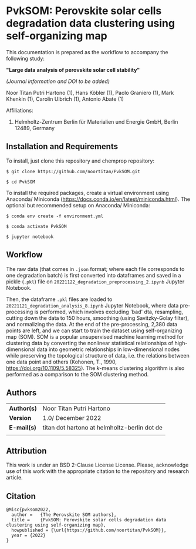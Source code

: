 # PvkSOM: Perovskite solar cells degradation data clustering using self-organizing map
This documentation is prepared as the workflow to accompany the following study:

**"Large data analysis of perovskite solar cell stability"**

*(Journal information and DOI to be added)*

Noor Titan Putri Hartono (1), Hans Köbler (1), Paolo Graniero (1), Mark Khenkin (1), Carolin Ulbrich (1), Antonio Abate (1)

Affiliations:

1. Helmholtz-Zentrum Berlin für Materialien und Energie GmbH, Berlin 12489, Germany

## Installation and Requirements
To install, just clone this repository and chemprop repository:

`$ git clone https://github.com/noortitan/PvkSOM.git`

`$ cd PvkSOM`

To install the required packages, create a virtual environment using Anaconda/ Miniconda (https://docs.conda.io/en/latest/miniconda.html). The optional but recommended setup on Anaconda/ Miniconda:

`$ conda env create -f environment.yml`

`$ conda activate PvkSOM`

`$ jupyter notebook`

## Workflow
The raw data (that comes in `.json` format; where each file corresponds to one degradation batch) is first converted into dataframes and saved in a pickle (`.pkl`) file on `20221122_degradation_preprocessing_2.ipynb` Jupyter Notebook.

Then, the dataframe `.pkl` files are loaded to `20221121_degradation_analysis_8.ipynb` Jupyter Notebook, where data pre-processing is performed, which involves excluding 'bad' dta, resampling, cutting down the data to 150 hours, smoothing (using Savitzky-Golay filter), and normalizing the data. At the end of the pre-processing, 2,380 data points are left, and we can start to train the dataset using self-organizing map (SOM). SOM is a popular unsupervised machine learning method for clustering data by converting the nonlinear statistical relationships of high-dimensional data into geometric relationships in low-dimensional nodes while preserving the topological structure of data, i.e. the relations between one data point and others (Kohonen, T., 1990, https://doi.org/10.1109/5.58325). The *k*-means clustering algorithm is also performed as a comparison to the SOM clustering method. 

## Authors
| |  | 
|---|---|
|**Author(s)** | Noor Titan Putri Hartono |
|**Version** | 1.0/ December 2022  |   
|**E-mail(s)**   | titan dot hartono at helmholtz-berlin dot de  |
| | |

## Attribution
This work is under an BSD 2-Clause License License. Please, acknowledge use of this work with the appropriate citation to the repository and research article.

## Citation

    @Misc{pvksom2022,
      author =   {The Perovskite SOM authors},
      title =    {PvkSOM: Perovskite solar cells degradation data clustering using self-organizing map},
      howpublished = {\url{https://github.com/noortitan/PvkSOM}},
      year = {2022}
    }
